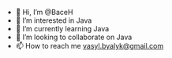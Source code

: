 - 👋 Hi, I’m @BaceH
- 👀 I’m interested in Java
- 🌱 I’m currently learning Java
- 💞️ I’m looking to collaborate on Java
- 📫 How to reach me vasyl.byalyk@gmail.com

<!---
BaceH/BaceH is a ✨ special ✨ repository because its `README.md` (this file) appears on your GitHub profile.
You can click the Preview link to take a look at your changes.
--->
